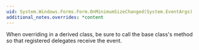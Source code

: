 ```yaml
---
uid: System.Windows.Forms.Form.OnMinimumSizeChanged(System.EventArgs)
additional_notes.overrides: *content
---
```


<p>When overriding <xref href="System.Windows.Forms.Form.OnMinimumSizeChanged(System.EventArgs)"></xref> in a derived class, be sure to call the base class's <xref href="System.Windows.Forms.Form.OnMinimumSizeChanged(System.EventArgs)"></xref> method so that registered delegates receive the event.</p>


